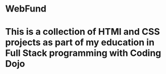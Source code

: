 # WebFund
# This is a collection of HTMl and CSS projects as part of my education in Full Stack programming with Coding Dojo
